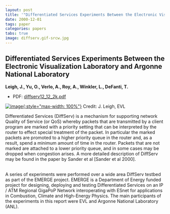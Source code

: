 ```yaml
---
layout: post
title: '"Differentiated Services Experiments Between the Electronic Visualization Laboratory and Argonne National Laboratory"'
date: 2000-12-01
tags: paper
categories: papers
tabs: true
image: diffserv.gif-srcw.jpg
---
```


## Differentiated Services Experiments Between the Electronic Visualization Laboratory and Argonne National Laboratory
**Leigh, J., Yu, O., Verlo, A., Roy, A., Winkler, L., DeFanti, T.**
- PDF: [diffserv12_12_2k.pdf](/documents/diffserv12_12_2k.pdf)


[![image](https://www.evl.uic.edu/output/originals/diffserv.gif-srcw.jpg){:style="max-width: 100%"}](https://www.evl.uic.edu/output/originals/diffserv.gif-srcw.jpg)
Credit: J. Leigh, EVL

Differentiated Services (DiffServ) is a mechanism for supporting network Quality of Service (or QoS) whereby packets that are transmitted by a client program are marked with a priority setting that can be interpreted by the router to effect special treatment of the packet. In particular the marked packets are promoted to a higher priority queue in the router and, as a result, spend a minimum amount of time in the router. Packets that are not marked are attached to a lower priority queue, and in some cases may be dropped when congestion arises. A more detailed description of DiffServ may be found in the paper by Sander et al [Sander et al 2000].<br><br>

A series of experiments were performed over a wide area DiffServ testbed as part of the EMERGE project. EMERGE is a Department of Energy funded project for designing, deploying and testing Differentiated Services on an IP / ATM Regional GigaPoP Network interoperating with ESnet for applications in Combustion, Climate and High-Energy Physics. The main participants of the experiments in this report were EVL and Argonne National Laboratory (ANL).